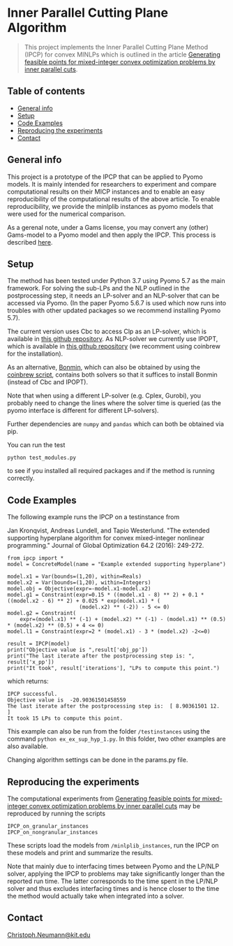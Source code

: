 # Inner Parallel Cutting Plane Algorithm
> This project implements the Inner Parallel Cutting Plane Method (IPCP) for convex MINLPs which is outlined in the article [Generating feasible points for mixed-integer convex optimization problems by inner parallel cuts](http://www.optimization-online.org/DB_HTML/2018/11/6947.html).

## Table of contents
* [General info](#general-info)
* [Setup](#setup)
* [Code Examples](#code-examples)
* [Reproducing the experiments](#reproducing-the-experiments)
* [Contact](#contact)

## General info
This project is a prototype of the IPCP that can be applied to Pyomo models. It is mainly intended for researchers to experiment and compare computational results on their MICP instances and to enable an easy reproducibility of the computational results of the above article. To enable reproducibility, we provide the minlplib instances as pyomo models that were used for the numerical comparison.

As a gerenal note, under a Gams license, you may convert any (other) Gams-model to a Pyomo model and then apply the IPCP. This process is described [here](https://www.gams.com/latest/docs/S_CONVERT.html). 

## Setup
The method has been tested under Python 3.7 using Pyomo 5.7 as the main framework. For solving the sub-LPs and the NLP outlined in the postprocessing step, it needs an LP-solver and an NLP-solver that can be accessed via Pyomo. (In the paper Pyomo 5.6.7 is used which now runs into troubles with other updated packages so we recommend installing Pyomo 5.7).

The current version uses Cbc to access Clp as an LP-solver, which is available in [this github repository](https://github.com/coin-or/Cbc). As NLP-solver we currently use IPOPT, which is available in [this github repository](https://github.com/coin-or/Ipopt) (we recomment using coinbrew for the installation).

As an alternative, [Bonmin](https://projects.coin-or.org/Bonmin/wiki/GettingStarted), which can also be obtained by using the [coinbrew script](https://coin-or.github.io/coinbrew/), contains both solvers so that it suffices to install Bonmin (instead of Cbc and IPOPT). 

Note that when using a different LP-solver (e.g. Cplex, Gurobi), you probably need to change the lines where the solver time is queried (as the pyomo interface is different for different LP-solvers).

Further dependencies are ```numpy``` and ```pandas``` which can both be obtained via pip.

You can run the test 
```
python test_modules.py
```
to see if you installed all required packages and if the method is running correctly.

## Code Examples
The following example runs the IPCP on a testinstance from 

Jan Kronqvist, Andreas Lundell, and Tapio Westerlund. 
"The extended supporting hyperplane algorithm for convex mixed-integer nonlinear programming." 
Journal of Global Optimization 64.2 (2016): 249-272.

```
from ipcp import *
model = ConcreteModel(name = "Example extended supporting hyperplane")

model.x1 = Var(bounds=(1,20), within=Reals)
model.x2 = Var(bounds=(1,20), within=Integers)
model.obj = Objective(expr=-model.x1-model.x2)
model.g1 = Constraint(expr=0.15 * ((model.x1 - 8) ** 2) + 0.1 * ((model.x2 - 6) ** 2) + 0.025 * exp(model.x1) * (
                       (model.x2) ** (-2)) - 5 <= 0)
model.g2 = Constraint(
    expr=(model.x1) ** (-1) + (model.x2) ** (-1) - (model.x1) ** (0.5) * (model.x2) ** (0.5) + 4 <= 0)
model.l1 = Constraint(expr=2 * (model.x1) - 3 * (model.x2) -2<=0)

result = IPCP(model)
print("Objective value is ",result['obj_pp'])
print("The last iterate after the postprocessing step is: ", result['x_pp'])
print("It took", result['iterations'], "LPs to compute this point.")
```

which returns:

```
IPCP successful.
Objective value is  -20.90361501458559
The last iterate after the postprocessing step is:  [ 8.90361501 12.        ]
It took 15 LPs to compute this point.
```

This example can also be run from the folder ```/testinstances``` using the command ```python ex_ex_sup_hyp_1.py```. In this folder, two other examples are also available.

Changing algorithm settings can be done in the params.py file.

## Reproducing the experiments

The computational experiments from  [Generating feasible points for mixed-integer convex optimization problems by inner parallel cuts](http://www.optimization-online.org/DB_HTML/2018/11/6947.html) may be reproduced by running the scripts 

```
IPCP_on_granular_instances
IPCP_on_nongranular_instances
```
These scripts load the models from ```/minlplib_instances```, run the IPCP on these models and print and summarize the results. 

Note that mainly due to interfacing times between Pyomo and the LP/NLP solver, applying the IPCP to problems may take significantly longer than the reported run time. The latter corresponds to the time spent in the LP/NLP solver and thus excludes interfacing times and is hence closer to the time the method would actually take when integrated into a solver.

## Contact
Christoph.Neumann@kit.edu
